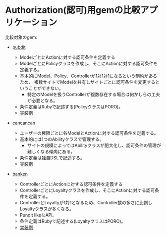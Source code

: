 # Authorization(認可)用gemの比較アプリケーション

比較対象のgem:

- [pubdit](https://github.com/varvet/pundit)
  - ModelごとにActionに対する認可条件を定義する
  - ModelごとにPolicyクラスを作成し、そこにActionに対する認可条件を定義する。
  - 基本的にModel、Policy、Controllerが1対1対1になるという制約があるため、
  複数サイトでModelを共有しサイトごとに認可条件を変更するということができない。
    - 特定のModelを扱うControllerが複数存在する場合は何かしらの工夫が必要となる。
  - 条件定義はRubyで記述する(PolicyクラスはPORO)。
  - [実装例](https://github.com/tono/rails-examples/commit/e138370f5fec1a0cdab2b69e9be9856989c652fa)

- [cancancan](https://github.com/CanCanCommunity/cancancan)
  - ユーザーの権限ごとに各ModelとActionに対する認可条件を定義する。
  - 基本的には1つのAbilityクラスで管理する。
    - サイトの規模によってはAbilityクラスが肥大化し、認可条件の管理が難しくなる傾向にある。
  - 条件定義は独自DSLで記述する。
  - [実装例](https://github.com/tono/rails-examples/commit/5c93f4c0055c89bb17ec49a5fa29cb7e2ab7bcd0)

- [banken](https://github.com/kyuden/banken)
  - ControllerごとにActionに対する認可条件を定義する
  - ControllerごとにLoyaltyクラスを作成し、そこにActionに対する認可条件を定義する。
  - ControllerとLoyaltyが1対1となるため、Controller数の多さに比例しLoyaltyクラスが多くなる。
  - Pundit likeなAPI。
  - 条件定義はRubyで記述する(LoyaltyクラスはPORO)。
  - [実装例](https://github.com/tono/rails-examples/commit/40ccf8f14f77f033b406ec29b24b52834d1241d9)

